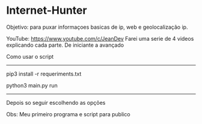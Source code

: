 # Internet-Hunter

Objetivo: para puxar informaçoes basicas de ip, web e geolocalização ip.

YouTube: https://www.youtube.com/c/JeanDev
Farei uma serie de 4 videos explicando cada parte. De iniciante a avançado

Como usar o script

---------------------------------------------

pip3 install -r requeriments.txt

python3 main.py run

---------------------------------------------

Depois so seguir escolhendo as opções


Obs: Meu primeiro programa e script para publico
